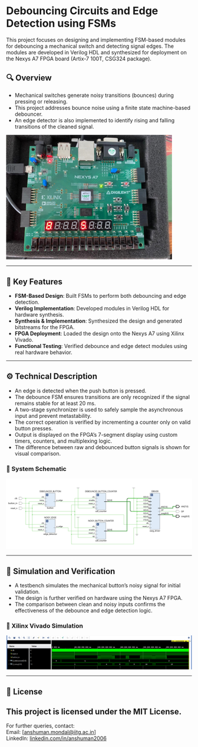 # Debouncing Circuits and Edge Detection using FSMs

This project focuses on designing and implementing FSM-based modules for debouncing a mechanical switch and detecting signal edges. The modules are developed in Verilog HDL and synthesized for deployment on the Nexys A7 FPGA board (Artix-7 100T, CSG324 package).


## 🔍 Overview

- Mechanical switches generate noisy transitions (bounces) during pressing or releasing.
- This project addresses bounce noise using a finite state machine-based debouncer.
- An edge detector is also implemented to identify rising and falling transitions of the cleaned signal.

<img src="assets/FPGA.png" alt="Nexys A7 FPGA" width="450"/>

---

## 🚀 Key Features

- **FSM-Based Design**: Built FSMs to perform both debouncing and edge detection.
- **Verilog Implementation**: Developed modules in Verilog HDL for hardware synthesis.
- **Synthesis & Implementation**: Synthesized the design and generated bitstreams for the FPGA.
- **FPGA Deployment**: Loaded the design onto the Nexys A7 using Xilinx Vivado.
- **Functional Testing**: Verified debounce and edge detect modules using real hardware behavior.

---

## ⚙️ Technical Description

- An edge is detected when the push button is pressed.
- The debounce FSM ensures transitions are only recognized if the signal remains stable for at least 20 ms.
- A two-stage synchronizer is used to safely sample the asynchronous input and prevent metastability.
- The correct operation is verified by incrementing a counter only on valid button presses.
- Output is displayed on the FPGA’s 7-segment display using custom timers, counters, and multiplexing logic.
- The difference between raw and debounced button signals is shown for visual comparison.

### 🧱 System Schematic

<img src="assets/diagram.png" alt="FSM and Debounce Diagram" width="850"/>

---

## 🧪 Simulation and Verification

- A testbench simulates the mechanical button’s noisy signal for initial validation.
- The design is further verified on hardware using the Nexys A7 FPGA.
- The comparison between clean and noisy inputs confirms the effectiveness of the debounce and edge detection logic.

### 🧷 Xilinx Vivado Simulation

<img src="assets/simulation.png" alt="Simulation - Vivado" width="850"/>

---

## 📄 License

## This project is licensed under the **MIT License**.

For further queries, contact:  
Email: [anshuman.mondal@iitg.ac.in]  
LinkedIn: [linkedin.com/in/anshuman2006](https://www.linkedin.com/in/anshuman2006/)
